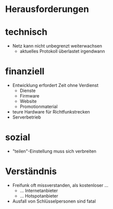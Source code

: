 # Herausforderungen


# technisch
* Netz kann nicht unbegrenzt weiterwachsen
  * aktuelles Protokoll &uuml;berlastet irgendwann


# finanziell
* Entwicklung erfordert Zeit ohne Verdienst
  * Dienste
  * Firmware
  * Website
  * Promotionmaterial
* teure Hardware f&uuml;r Richtfunkstrecken
* Serverbetrieb


# sozial
* "teilen"-Einstellung muss sich verbreiten


# Verst&auml;ndnis
* Freifunk oft missverstanden, als kostenloser ...
  * ... Internetanbieter
  * ... Hotspotanbieter
* Ausfall von Schl&uuml;sselpersonen sind fatal
